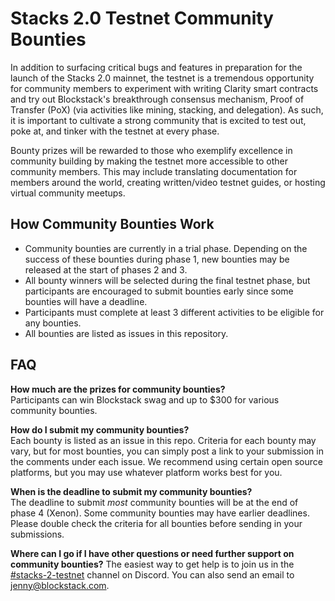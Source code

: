 # Stacks 2.0 Testnet Community Bounties
In addition to surfacing critical bugs and features in preparation for the launch of the Stacks 2.0 mainnet, the testnet is a tremendous opportunity for community members to experiment with writing Clarity smart contracts and try out Blockstack's breakthrough consensus mechanism, Proof of Transfer (PoX) (via activities like mining, stacking, and delegation). As such, it is important to cultivate a strong community that is excited to test out, poke at, and tinker with the testnet at every phase. 

Bounty prizes will be rewarded to those who exemplify excellence in community building by making the testnet more accessible to other community members. This may include translating documentation for members around the world, creating written/video testnet guides, or hosting virtual community meetups.

## How Community Bounties Work
- Community bounties are currently in a trial phase. Depending on the success of these bounties during phase 1, new bounties may be released at the start of phases 2 and 3.
- All bounty winners will be selected during the final testnet phase, but participants are encouraged to submit bounties early since some bounties will have a deadline.
- Participants must complete at least 3 different activities to be eligible for any bounties.
- All bounties are listed as issues in this repository.

## FAQ
**How much are the prizes for community bounties?**  
Participants can win Blockstack swag and up to $300 for various community bounties.

**How do I submit my community bounties?**  
Each bounty is listed as an issue in this repo. Criteria for each bounty may vary, but for most bounties, you can simply post a link to your submission in the comments under each issue. We recommend using certain open source platforms, but you may use whatever platform works best for you.

**When is the deadline to submit my community bounties?**  
The deadline to submit *most* community bounties will be at the end of phase 4 (Xenon). Some community bounties may have earlier deadlines. Please double check the criteria for all bounties before sending in your submissions.

**Where can I go if I have other questions or need further support on community bounties?**
The easiest way to get help is to join us in the [#stacks-2-testnet](https://discord.gg/em7fp7) channel on Discord. You can also send an email to [jenny@blockstack.com](jenny@blockstack.com).

